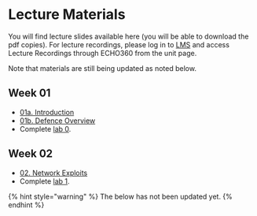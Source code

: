 # Lecture Materials

You will find lecture slides available here (you will be able to download the pdf copies). For lecture recordings, please log in to [LMS](https://lms.uwa.edu.au/) and access Lecture Recordings through ECHO360 from the unit page.

Note that materials are still being updated as noted below.





## Week 01

* [01a. Introduction](https://github.com/uwacyber/cits2006/raw/2024S1/cits2006-lectures/01a.Introduction.pdf)
* [01b. Defence Overview](https://github.com/uwacyber/cits2006/raw/2024S1/cits2006-lectures/01b.Defence_overview.pdf)
* Complete [lab 0](../cits2006-labs/lab-0-setup.md).


## Week 02

* [02. Network Exploits](https://github.com/uwacyber/cits2006/raw/2024S1/cits2006-lectures/02.Cryptography.pdf)
* Complete [lab 1](../cits2006-labs/lab-1-hashing-and-blockchain.md).


{% hint style="warning" %}
The below has not been updated yet.
{% endhint %}


<!-- 
## Week 03

* [03. More Malware](https://github.com/uwacyber/cits2006/raw/2023S2/cits2006-lectures/03.More\_malware\_vertical.pdf)
* Complete [lab 2](../cits2006-labs/lab-2-malware.md).

## Week 04

* [04. Software Security](https://github.com/uwacyber/cits2006/raw/2023S2/cits2006-lectures/04.Software\_security\_vertical.pdf)
* Lab Quiz 1 this week (20%).
* No new lab this week.

## Week 05

* [05. Reverse Engineering](https://github.com/uwacyber/cits2006/raw/2023S2/cits2006-lectures/05.Reverse\_engineering\_vertical.pdf)
* Complete [lab 3](../cits2006-labs/lab-3-reverse-engineering.md).

## Week 06

* [06. Linux Privilege Escalation](https://github.com/uwacyber/cits2006/raw/2023S2/cits2006-lectures/06.Local\_Privilege\_Escalation\_Linux.pdf)
* Complete [lab 4](../cits2006-labs/lab-4-privilege-escalation.md).

## Week 07

* [07. Command and Control](https://github.com/uwacyber/cits2006/raw/2023S2/cits2006-lectures/07.c2_vertical.pdf)
* Lab Quiz 2 this week (20%).
* No new lab this week.

## Week 08

* [08. Web Security](https://github.com/uwacyber/cits2006/raw/2023S2/cits2006-lectures/08.Web_Security_vertical.pdf)
* Complete [lab 5](../cits2006-labs/lab-5-web-security.md).
* Project release this week (40%).
  * group formation.

## Week 09 (King's Bday)

* No new lecture.
* No lab scheduled on the public holiday.
* Complete [lab 6](../cits2006-labs/lab-6-active-directory.md).
* Project task 1 due Friday 5pm.

## Week 10

* [10. Active Directory](https://github.com/uwacyber/cits2006/raw/2023S2/cits2006-lectures/10.Active_Directory_vertical.pdf)
* Project task 2 (demo/live session in scheduled labs).

## Week 11

* [11. Defence Techniques](https://github.com/uwacyber/cits2006/raw/2023S2/cits2006-lectures/11.Defence_Techniques_vertical.pdf)
* Lab Quiz 3 this week (20%).
* Project task 3 due Friday 5pm.







## Week 12

* 12\. Guest Lecture and/or Unit Review (TBC)
* Project task 4 (demo/live session in scheduled labs). -->
